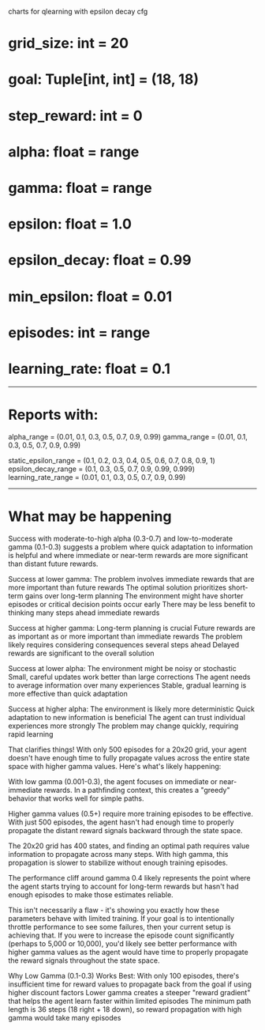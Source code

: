 charts for qlearning with epsilon decay cfg
  # grid_size: int = 20
  # goal: Tuple[int, int] = (18, 18)
  # step_reward: int = 0
  # alpha: float = range
  # gamma: float = range
  # epsilon: float = 1.0
  # epsilon_decay: float = 0.99
  # min_epsilon: float = 0.01
  # episodes: int = range
  # learning_rate: float = 0.1
---
# Reports with:
alpha_range = (0.01, 0.1, 0.3, 0.5, 0.7, 0.9, 0.99)
gamma_range = (0.01, 0.1, 0.3, 0.5, 0.7, 0.9, 0.99)

static_epsilon_range = (0.1, 0.2, 0.3, 0.4, 0.5, 0.6, 0.7, 0.8, 0.9, 1)
epsilon_decay_range = (0.1, 0.3, 0.5, 0.7, 0.9, 0.99, 0.999)
learning_rate_range = (0.01, 0.1, 0.3, 0.5, 0.7, 0.9, 0.99)

----------
# What may be happening
Success with moderate-to-high alpha (0.3-0.7) and low-to-moderate gamma (0.1-0.3) suggests a problem where quick adaptation to information is helpful and where immediate or near-term rewards are more significant than distant future rewards.

Success at lower gamma:
  The problem involves immediate rewards that are more important than future rewards
  The optimal solution prioritizes short-term gains over long-term planning
  The environment might have shorter episodes or critical decision points occur early
  There may be less benefit to thinking many steps ahead immediate rewards

Success at higher gamma:
  Long-term planning is crucial
  Future rewards are as important as or more important than immediate rewards
  The problem likely requires considering consequences several steps ahead
  Delayed rewards are significant to the overall solution

Success at lower alpha:
  The environment might be noisy or stochastic
  Small, careful updates work better than large corrections
  The agent needs to average information over many experiences
  Stable, gradual learning is more effective than quick adaptation

Success at higher alpha:
  The environment is likely more deterministic
  Quick adaptation to new information is beneficial
  The agent can trust individual experiences more strongly
  The problem may change quickly, requiring rapid learning

  That clarifies things! With only 500 episodes for a 20x20 grid, your agent doesn't have enough time to fully propagate values across the entire state space with higher gamma values.
  Here's what's likely happening:

  With low gamma (0.001-0.3), the agent focuses on immediate or near-immediate rewards. In a pathfinding context, this creates a "greedy" behavior that works well for simple paths.
  
  Higher gamma values (0.5+) require more training episodes to be effective. With just 500 episodes, the agent hasn't had enough time to properly propagate the distant reward signals backward through the state space.
  
  The 20x20 grid has 400 states, and finding an optimal path requires value information to propagate across many steps. With high gamma, this propagation is slower to stabilize without enough training episodes.
  
  The performance cliff around gamma 0.4 likely represents the point where the agent starts trying to account for long-term rewards but hasn't had enough episodes to make those estimates reliable.

  This isn't necessarily a flaw - it's showing you exactly how these parameters behave with limited training. If your goal is to intentionally throttle performance to see some failures, then your current setup is achieving that.
  If you were to increase the episode count significantly (perhaps to 5,000 or 10,000), you'd likely see better performance with higher gamma values as the agent would have time to properly propagate the reward signals throughout the state space.
    
Why Low Gamma (0.1-0.3) Works Best:
With only 100 episodes,
 there's insufficient time for reward values to propagate back
 from the goal if using higher discount factors
Lower gamma creates a steeper "reward gradient"
that helps the agent learn faster within limited episodes
The minimum path length is 36 steps (18 right + 18 down),
 so reward propagation with high gamma would take many episodes
